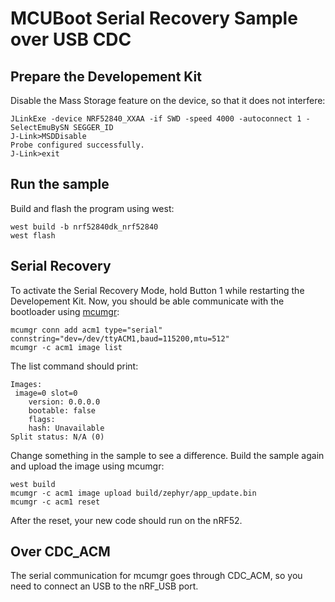 # MCUBoot Serial Recovery Sample over USB CDC

## Prepare the Developement Kit
Disable the Mass Storage feature on the device, so that it does not interfere:
```
JLinkExe -device NRF52840_XXAA -if SWD -speed 4000 -autoconnect 1 -SelectEmuBySN SEGGER_ID
J-Link>MSDDisable
Probe configured successfully.
J-Link>exit
```

## Run the sample
Build and flash the program using west:
```
west build -b nrf52840dk_nrf52840
west flash
```

## Serial Recovery
To activate the Serial Recovery Mode, hold Button 1 while restarting the Developement Kit.
Now, you should be able communicate with the bootloader using [mcumgr](https://developer.nordicsemi.com/nRF_Connect_SDK/doc/1.9.1/zephyr/guides/device_mgmt/mcumgr.html):
```
mcumgr conn add acm1 type="serial" connstring="dev=/dev/ttyACM1,baud=115200,mtu=512"
mcumgr -c acm1 image list
```
The list command should print:
```
Images:
 image=0 slot=0
    version: 0.0.0.0
    bootable: false
    flags:
    hash: Unavailable
Split status: N/A (0)
```

Change something in the sample to see a difference. Build the sample again and upload the image using mcumgr:
```
west build 
mcumgr -c acm1 image upload build/zephyr/app_update.bin
mcumgr -c acm1 reset
```

After the reset, your new code should run on the nRF52.

## Over CDC_ACM
The serial communication for mcumgr goes through CDC_ACM, so you need to connect an USB to the nRF_USB port.
